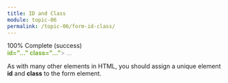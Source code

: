```yaml
---
title: ID and Class
module: topic-06
permalink: /topic-06/form-id-class/
---
```


<div class="divider-heading"></div>


<div class="panel panel-success">
  <div class="progress" style="margin-bottom: 0; border-bottom-left-radius: 0; border-bottom-right-radius: 0;">
    <div class="progress-bar progress-bar-success progress-bar-striped" role="progressbar" aria-valuenow="100" aria-valuemin="0" aria-valuemax="100" style="width: 100%">
      <span class="sr-only">100% Complete (success)</span>
    </div>
  </div>
  <div class="panel-body">
    <p style="font-size: large; margin: 0;"><span style="color: #999"><form action="#" method="..."</span> <span style="color: #79AF33; font-weight: bold;">id="..." class="..."</span><span style="color: #999">> ... </form></span></p>
  </div>
</div>


As with many other elements in HTML, you should assign a unique element **id** and **class** to the form element.
